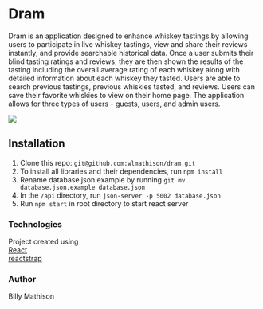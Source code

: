 # Dram
Dram is an application designed to enhance whiskey tastings by allowing users to participate in live whiskey tastings, view and share their reviews instantly, and provide searchable historical data. Once a user submits their blind tasting ratings and reviews, they are then shown the results of the tasting including the overall average rating of each whiskey along with detailed information about each whiskey they tasted. Users are able to search previous tastings, previous whiskies tasted, and reviews. Users can save their favorite whiskies to view on their home page. The application allows for three types of users - guests, users, and admin users.

![](dram.gif)

## Installation
1. Clone this repo: `git@github.com:wlmathison/dram.git`
1. To install all libraries and their dependencies, run `npm install`
1. Rename database.json.example by running `git mv database.json.example database.json`
1. In the `/api` directory, run `json-server -p 5002 database.json`
1. Run `npm start` in root directory to start react server

### Technologies
Project created using </br>
[React](https://reactjs.org/) </br>
[reactstrap](https://reactstrap.github.io/) </br>

### Author
Billy Mathison
